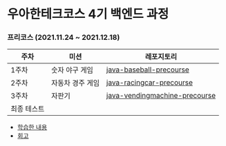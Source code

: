 # 우아한테크코스 4기 백엔드 과정


### 프리코스 (2021.11.24 ~ 2021.12.18)

| 주차        | 미션             | 레포지토리 |
| ----------- | ---------------- | ---------- |
| 1주차       | 숫자 야구 게임   | [java-baseball-precourse](https://github.com/hanull/java-baseball-precourse/tree/hanull) |
| 2주차       | 자동차 경주 게임 | [java-racingcar-precourse](https://github.com/hanull/java-racingcar-precourse/tree/hanull) |
| 3주차       | 자판기           | [java-vendingmachine-precourse](https://github.com/hanull/java-vendingmachine-precourse/tree/hanull) |
| 최종 테스트 |                  |            |
- [학습한 내용]()
- [회고]()
